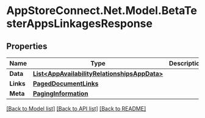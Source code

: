 # AppStoreConnect.Net.Model.BetaTesterAppsLinkagesResponse

## Properties

Name | Type | Description | Notes
------------ | ------------- | ------------- | -------------
**Data** | [**List&lt;AppAvailabilityRelationshipsAppData&gt;**](AppAvailabilityRelationshipsAppData.md) |  | 
**Links** | [**PagedDocumentLinks**](PagedDocumentLinks.md) |  | 
**Meta** | [**PagingInformation**](PagingInformation.md) |  | [optional] 

[[Back to Model list]](../README.md#documentation-for-models) [[Back to API list]](../README.md#documentation-for-api-endpoints) [[Back to README]](../README.md)

